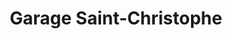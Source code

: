 ---
title: "Garage Saint-Christophe"
url: /saint-yorre/garage-saint-christophe/
shop: réparation de voitures
---